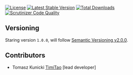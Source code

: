 [![License](https://poser.pugx.org/aggrego/faker-integration-client/license.svg)](https://packagist.org/packages/aggrego/faker-integration-client)
[![Latest Stable Version](https://poser.pugx.org/aggrego/faker-integration-client/v/stable.svg)](https://packagist.org/packages/aggrego/faker-integration-client)
[![Total Downloads](https://poser.pugx.org/aggrego/faker-integration-client/downloads.svg)](https://packagist.org/packages/aggrego/faker-integration-client)
[![Scrutinizer Code Quality](https://scrutinizer-ci.com/g/aggrego/faker-integration-client/badges/quality-score.png?b=master)](https://scrutinizer-ci.com/g/aggrego/faker-integration-client/?branch=master)

## Versioning
 
Staring version ``1.0.0``, will follow [Semantic Versioning v2.0.0](http://semver.org/spec/v2.0.0.html).

## Contributors

* Tomasz Kunicki [TimiTao](http://github.com/timiTao) [lead developer]